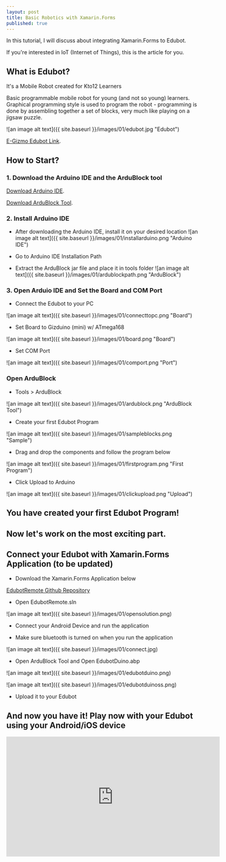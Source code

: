 ```yaml
---
layout: post
title: Basic Robotics with Xamarin.Forms
published: true
---
```

In this tutorial, I will discuss about integrating Xamarin.Forms to Edubot. 

If you're interested in IoT (Internet of Things), this is the article for you.

## What is Edubot?
It's a Mobile Robot created for Kto12 Learners

Basic programmable mobile robot for young (and not so young) learners. Graphical programming style is used to program the robot - programming is done by assembling together a set of blocks, very much like playing on a jigsaw puzzle.

![an image alt text]({{ site.baseurl }}/images/01/edubot.jpg "Edubot")

[E-Gizmo Edubot Link](https://www.e-gizmo.net/oc/index.php?route=product/product&product_id=1404).

## How to Start?
### 1. Download the Arduino IDE and the ArduBlock tool
[Download Arduino IDE](https://www.e-gizmo.net/oc/kits%20documents/ARDUINO%20IDE%20SOFTWARES/arduino-1.8.10%20-windows%20.exe).

[Download ArduBlock Tool](https://www.e-gizmo.net/oc/kits%20documents/Kto12BOT/ardublock%20-%20031319.zip).

### 2. Install Arduino IDE
* After downloading the Arduino IDE, install it on your desired location
![an image alt text]({{ site.baseurl }}/images/01/installarduino.png "Arduino IDE")

* Go to Arduino IDE Installation Path

* Extract the ArduBlock jar file and place it in tools folder
![an image alt text]({{ site.baseurl }}/images/01/ardublockpath.png "ArduBlock")

### 3. Open Arduio IDE and Set the Board and COM Port
* Connect the Edubot to your PC

![an image alt text]({{ site.baseurl }}/images/01/connecttopc.png "Board")

* Set Board to Gizduino (mini) w/ ATmega168

![an image alt text]({{ site.baseurl }}/images/01/board.png "Board")

* Set COM Port

![an image alt text]({{ site.baseurl }}/images/01/comport.png "Port")


### Open ArduBlock
* Tools > ArduBlock

![an image alt text]({{ site.baseurl }}/images/01/ardublock.png "ArduBlock Tool")

* Create your first Edubot Program

![an image alt text]({{ site.baseurl }}/images/01/sampleblocks.png "Sample")

* Drag and drop the components and follow the program below

![an image alt text]({{ site.baseurl }}/images/01/firstprogram.png "First Program")

* Click Upload to Arduino

![an image alt text]({{ site.baseurl }}/images/01/clickupload.png "Upload")

## You have created your first Edubot Program!


## Now let's work on the most exciting part.

## Connect your Edubot with Xamarin.Forms Application (to be updated)
* Download the Xamarin.Forms Application below

[EdubotRemote Github Repository](https://github.com/xambuddy/EdubotRemote)

* Open EdubotRemote.sln

![an image alt text]({{ site.baseurl }}/images/01/opensolution.png)

* Connect your Android Device and run the application

* Make sure bluetooth is turned on when you run the application

![an image alt text]({{ site.baseurl }}/images/01/connect.jpg)

* Open ArduBlock Tool and Open EdubotDuino.abp

![an image alt text]({{ site.baseurl }}/images/01/edubotduino.png)

![an image alt text]({{ site.baseurl }}/images/01/edubotduinoss.png)

* Upload it to your Edubot

## And now you have it! Play now with your Edubot using your Android/iOS device

<iframe width="560" height="315" src="https://www.youtube.com/embed/RDYw5fX_Zmo" frameborder="0" allow="accelerometer; autoplay; encrypted-media; gyroscope; picture-in-picture" allowfullscreen></iframe>